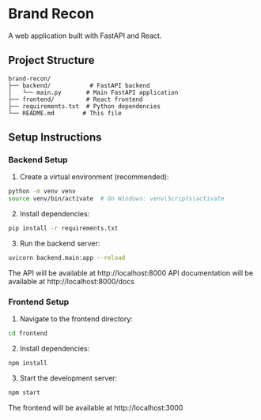# Brand Recon

A web application built with FastAPI and React.

## Project Structure

```
brand-recon/
├── backend/           # FastAPI backend
│   └── main.py       # Main FastAPI application
├── frontend/         # React frontend
├── requirements.txt  # Python dependencies
└── README.md        # This file
```

## Setup Instructions

### Backend Setup

1. Create a virtual environment (recommended):
```bash
python -m venv venv
source venv/bin/activate  # On Windows: venv\Scripts\activate
```

2. Install dependencies:
```bash
pip install -r requirements.txt
```

3. Run the backend server:
```bash
uvicorn backend.main:app --reload
```

The API will be available at http://localhost:8000
API documentation will be available at http://localhost:8000/docs

### Frontend Setup

1. Navigate to the frontend directory:
```bash
cd frontend
```

2. Install dependencies:
```bash
npm install
```

3. Start the development server:
```bash
npm start
```

The frontend will be available at http://localhost:3000 